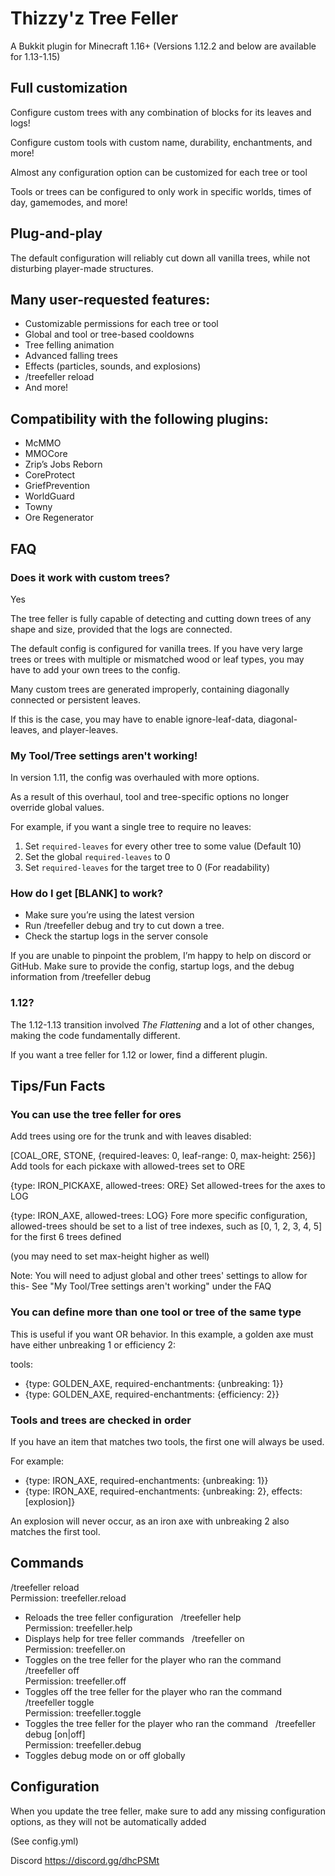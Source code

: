 # Thizzy'z Tree Feller
A Bukkit plugin for Minecraft 1.16+
(Versions 1.12.2 and below are available for 1.13-1.15)

## Full customization
Configure custom trees with any combination of blocks for its leaves and logs!

Configure custom tools with custom name, durability, enchantments, and more!

Almost any configuration option can be customized for each tree or tool

Tools or trees can be configured to only work in specific worlds, times of day, gamemodes, and more!

## Plug-and-play
The default configuration will reliably cut down all vanilla trees, while not disturbing player-made structures.

## Many user-requested features:
- Customizable permissions for each tree or tool
- Global and tool or tree-based cooldowns
- Tree felling animation
- Advanced falling trees
- Effects (particles, sounds, and explosions)
- /treefeller reload
- And more!
## Compatibility with the following plugins:
- McMMO
- MMOCore
- Zrip’s Jobs Reborn
- CoreProtect
- GriefPrevention
- WorldGuard
- Towny
- Ore Regenerator

## FAQ
### Does it work with custom trees?
Yes


The tree feller is fully capable of detecting and cutting down trees of any shape and size, provided that the logs are connected.

The default config is configured for vanilla trees. If you have very large trees or trees with multiple or mismatched wood or leaf types, you may have to add your own trees to the config.


Many custom trees are generated improperly, containing diagonally connected or persistent leaves.

If this is the case, you may have to enable ignore-leaf-data, diagonal-leaves, and player-leaves.

### My Tool/Tree settings aren't working!
In version 1.11, the config was overhauled with more options.

As a result of this overhaul, tool and tree-specific options no longer override global values.

For example, if you want a single tree to require no leaves:
1. Set `required-leaves` for every other tree to some value (Default 10)
2. Set the global `required-leaves` to 0
3. Set `required-leaves` for the target tree to 0 (For readability)

### How do I get [BLANK] to work?
- Make sure you’re using the latest version
- Run /treefeller debug and try to cut down a tree.
- Check the startup logs in the server console

If you are unable to pinpoint the problem, I’m happy to help on discord or GitHub. Make sure to provide the config, startup logs, and the debug information from /treefeller debug

### 1.12?
The 1.12-1.13 transition involved *The Flattening* and a lot of other changes, making the code fundamentally different.

If you want a tree feller for 1.12 or lower, find a different plugin.

## Tips/Fun Facts
### You can use the tree feller for ores
Add trees using ore for the trunk and with leaves disabled:

[COAL_ORE, STONE, {required-leaves: 0, leaf-range: 0, max-height: 256}]
Add tools for each pickaxe with allowed-trees set to ORE

{type: IRON_PICKAXE, allowed-trees: ORE}
Set allowed-trees for the axes to LOG

{type: IRON_AXE, allowed-trees: LOG}
Fore more specific configuration, allowed-trees should be set to a list of tree indexes, such as [0, 1, 2, 3, 4, 5] for the first 6 trees defined

(you may need to set max-height higher as well)

Note: You will need to adjust global and other trees' settings to allow for this- See "My Tool/Tree settings aren't working" under the FAQ

### You can define more than one tool or tree of the same type
This is useful if you want OR behavior. In this example, a golden axe must have either unbreaking 1 or efficiency 2:

tools:
- {type: GOLDEN_AXE, required-enchantments: {unbreaking: 1}}
- {type: GOLDEN_AXE, required-enchantments: {efficiency: 2}}
### Tools and trees are checked in order
If you have an item that matches two tools, the first one will always be used.

For example:
- {type: IRON_AXE, required-enchantments: {unbreaking: 1}}
- {type: IRON_AXE, required-enchantments: {unbreaking: 2}, effects: [explosion]}

An explosion will never occur, as an iron axe with unbreaking 2 also matches the first tool.

## Commands
/treefeller reload<br>
Permission: treefeller.reload<br>
- Reloads the tree feller configuration
 
/treefeller help<br>
Permission: treefeller.help<br>
- Displays help for tree feller commands
 
/treefeller on<br>
Permission: treefeller.on<br>
- Toggles on the tree feller for the player who ran the command
 
/treefeller off<br>
Permission: treefeller.off<br>
- Toggles off the tree feller for the player who ran the command
 
/treefeller toggle<br>
Permission: treefeller.toggle<br>
- Toggles the tree feller for the player who ran the command
 
/treefeller debug [on|off]<br>
Permission: treefeller.debug<br>
- Toggles debug mode on or off globally

## Configuration
When you update the tree feller, make sure to add any missing configuration options, as they will not be automatically added

(See config.yml)

Discord
https://discord.gg/dhcPSMt
